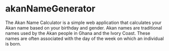# akanNameGenerator
The Akan Name Calculator is a simple web application that calculates your Akan name based on your birthday and gender. Akan names are traditional names used by the Akan people in Ghana and the Ivory Coast. These names are often associated with the day of the week on which an individual is born.
